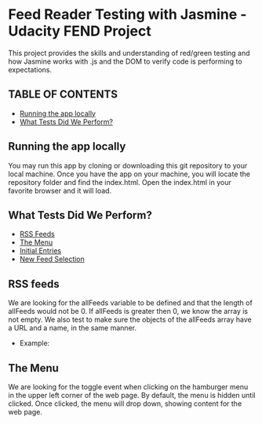 # Feed Reader Testing with Jasmine - Udacity FEND Project
This project provides the skills and understanding of red/green testing and how Jasmine works with .js and the DOM to verify code is performing to expectations.

## TABLE OF CONTENTS
* [Running the app locally](running-the-app-locally)
* [What Tests Did We Perform?](what-tests-did-we-perform?)

## Running the app locally
You may run this app by cloning or downloading this git repository to your local machine. Once you have the app on your machine, you will locate the repository folder and find the index.html. Open the index.html in your favorite browser and it will load.

## What Tests Did We Perform?
* [RSS Feeds](rss-feeds)
* [The Menu](the-menu)
* [Initial Entries](initial-entries)
* [New Feed Selection](new-feed-selection)

## RSS feeds
We are looking for the allFeeds variable to be defined and that the length of allFeeds would not be 0. If allFeeds is greater then 0, we know the array is not empty. We also test to make sure the objects of the allFeeds array have a URL and a name, in the same manner.
* Example:  


## The Menu
We are looking for the toggle event when clicking on the hamburger menu in the upper left corner of the web page. By default, the menu is hidden until clicked. Once clicked, the menu will drop down, showing content for the web page.
